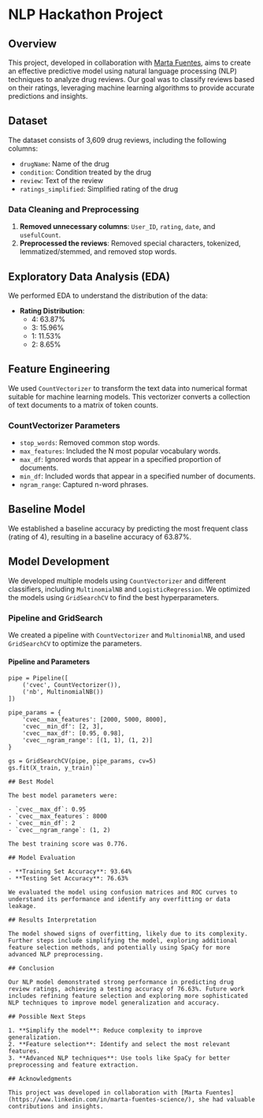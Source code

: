 # NLP Hackathon Project


## Overview

This project, developed in collaboration with [Marta Fuentes](https://www.linkedin.com/in/marta-fuentes-science/), aims to create an effective predictive model using natural language processing (NLP) techniques to analyze drug reviews. Our goal was to classify reviews based on their ratings, leveraging machine learning algorithms to provide accurate predictions and insights.

## Dataset

The dataset consists of 3,609 drug reviews, including the following columns:
- `drugName`: Name of the drug
- `condition`: Condition treated by the drug
- `review`: Text of the review
- `ratings_simplified`: Simplified rating of the drug

### Data Cleaning and Preprocessing

1. **Removed unnecessary columns**: `User_ID`, `rating`, `date`, and `usefulCount`.
2. **Preprocessed the reviews**: Removed special characters, tokenized, lemmatized/stemmed, and removed stop words.

## Exploratory Data Analysis (EDA)

We performed EDA to understand the distribution of the data:
- **Rating Distribution**:
  - 4: 63.87%
  - 3: 15.96%
  - 1: 11.53%
  - 2: 8.65%

## Feature Engineering

We used `CountVectorizer` to transform the text data into numerical format suitable for machine learning models. This vectorizer converts a collection of text documents to a matrix of token counts.

### CountVectorizer Parameters

- `stop_words`: Removed common stop words.
- `max_features`: Included the N most popular vocabulary words.
- `max_df`: Ignored words that appear in a specified proportion of documents.
- `min_df`: Included words that appear in a specified number of documents.
- `ngram_range`: Captured n-word phrases.

## Baseline Model

We established a baseline accuracy by predicting the most frequent class (rating of 4), resulting in a baseline accuracy of 63.87%.

## Model Development

We developed multiple models using `CountVectorizer` and different classifiers, including `MultinomialNB` and `LogisticRegression`. We optimized the models using `GridSearchCV` to find the best hyperparameters.

### Pipeline and GridSearch

We created a pipeline with `CountVectorizer` and `MultinomialNB`, and used `GridSearchCV` to optimize the parameters.

#### Pipeline and Parameters

```
pipe = Pipeline([
    ('cvec', CountVectorizer()),
    ('nb', MultinomialNB())
])

pipe_params = {
    'cvec__max_features': [2000, 5000, 8000],
    'cvec__min_df': [2, 3],
    'cvec__max_df': [0.95, 0.98],
    'cvec__ngram_range': [(1, 1), (1, 2)]
}

gs = GridSearchCV(pipe, pipe_params, cv=5)
gs.fit(X_train, y_train)```

## Best Model

The best model parameters were:

- `cvec__max_df`: 0.95
- `cvec__max_features`: 8000
- `cvec__min_df`: 2
- `cvec__ngram_range`: (1, 2)

The best training score was 0.776.

## Model Evaluation

- **Training Set Accuracy**: 93.64%
- **Testing Set Accuracy**: 76.63%

We evaluated the model using confusion matrices and ROC curves to understand its performance and identify any overfitting or data leakage.

## Results Interpretation

The model showed signs of overfitting, likely due to its complexity. Further steps include simplifying the model, exploring additional feature selection methods, and potentially using SpaCy for more advanced NLP preprocessing.

## Conclusion

Our NLP model demonstrated strong performance in predicting drug review ratings, achieving a testing accuracy of 76.63%. Future work includes refining feature selection and exploring more sophisticated NLP techniques to improve model generalization and accuracy.

## Possible Next Steps

1. **Simplify the model**: Reduce complexity to improve generalization.
2. **Feature selection**: Identify and select the most relevant features.
3. **Advanced NLP techniques**: Use tools like SpaCy for better preprocessing and feature extraction.

## Acknowledgments

This project was developed in collaboration with [Marta Fuentes](https://www.linkedin.com/in/marta-fuentes-science/), she had valuable contributions and insights.